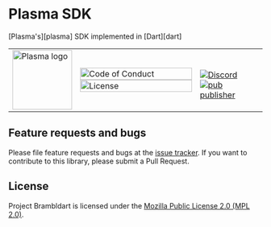 # Plasma SDK

[Plasma's][plasma] SDK implemented in [Dart][dart]

<table>
  <tr>
    <td>
      <img width="118px" alt="Plasma logo" src="https://avatars.githubusercontent.com/u/26033322?s=200&v=4" />
    </td>
    <td valign="middle">
      <a href="https://github.com/PlasmaLaboratories/plasma-sdk-dart/blob/main/.github/CODE_OF_CONDUCT.md"><img width="100%" alt="Code of Conduct" src="https://img.shields.io/badge/code-of%20conduct-green.svg"></a>
      <a href="https://opensource.org/licenses/MPL-2.0"><img width="100%"  alt="License" src="https://img.shields.io/badge/License-MPL%202.0-brightgreen.svg"></a>
    </td>
    <td>
      <br>
      <a href=https://discord.gg/Gp7fFq6Wck><img alt="Discord" src="https://img.shields.io/discord/690586882400190624.svg?label=&logo=discord&logoColor=ffffff&color=7389D8&labelColor=6A7EC2"></a>
      <br>
      <a href=https://pub.dev/publishers/plasmalabs.org> <img alt="pub publisher" src="https://img.shields.io/pub/publisher/plasma_sdk_dart"></a>    
      </td>
  </tr>
</table>

## Feature requests and bugs

Please file feature requests and bugs at the [issue tracker][tracker].
If you want to contribute to this library, please submit a Pull Request.

[tracker]: https://github.com/PlasmaLaboratories/plasma-sdk-dart/issues

License
-------
Project Brambldart is licensed under the
[Mozilla Public License 2.0 (MPL 2.0)](https://opensource.org/licenses/MPL-2.0).